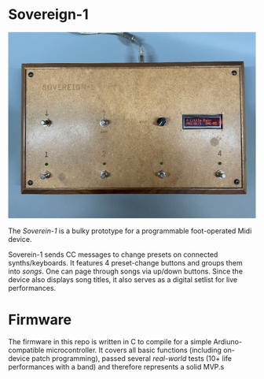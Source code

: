 # Sovereign-1

![Photograph of the Svereign-1, view from top](meta/sov-1.jpg)

The _Soverein-1_ is a bulky prototype for a programmable foot-operated Midi device.

Soverein-1 sends CC messages to change presets on connected synths/keyboards. It features 4 preset-change buttons and groups them into _songs_. One can page through songs via up/down buttons. Since the device also displays song titles, it also serves as a digital setlist for live performances.

# Firmware

The firmware in this repo is written in C to compile for a simple Ardiuno-compatible microcontroller. It covers all basic functions (including on-device patch programming), passed several _real-world_ tests (10+ life performances with a band) and therefore represents a solid MVP.s